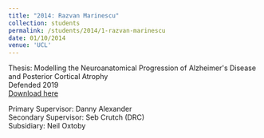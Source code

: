 ```yaml
---
title: "2014: Razvan Marinescu"
collection: students
permalink: /students/2014/1-razvan-marinescu
date: 01/10/2014
venue: 'UCL'
---
```

Thesis: Modelling the Neuroanatomical Progression of Alzheimer's Disease and Posterior Cortical Atrophy<br/>
Defended 2019<br/>
[Download here](https://discovery.ucl.ac.uk/id/eprint/10087438/)

Primary Supervisor: Danny Alexander<br/>
Secondary Supervisor: Seb Crutch (DRC)<br/>
Subsidiary: Neil Oxtoby